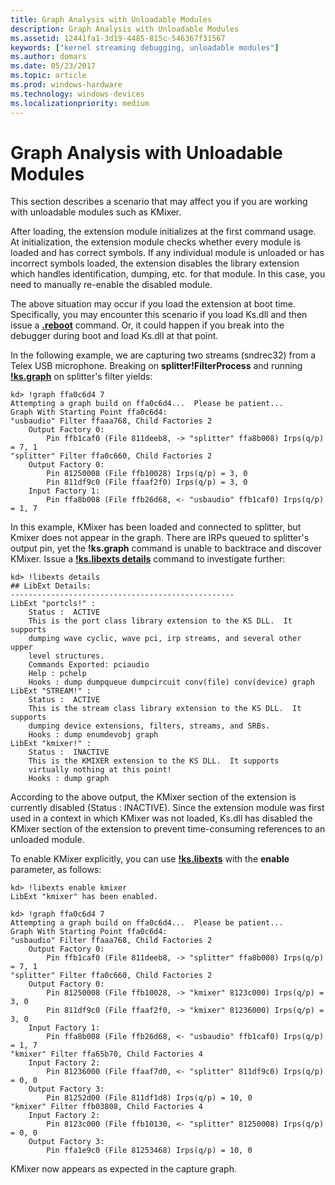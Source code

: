 ```yaml
---
title: Graph Analysis with Unloadable Modules
description: Graph Analysis with Unloadable Modules
ms.assetid: 12441fa1-3d19-4485-815c-546367f31567
keywords: ["kernel streaming debugging, unloadable modules"]
ms.author: domars
ms.date: 05/23/2017
ms.topic: article
ms.prod: windows-hardware
ms.technology: windows-devices
ms.localizationpriority: medium
---
```


# Graph Analysis with Unloadable Modules


This section describes a scenario that may affect you if you are working with unloadable modules such as KMixer.

After loading, the extension module initializes at the first command usage. At initialization, the extension module checks whether every module is loaded and has correct symbols. If any individual module is unloaded or has incorrect symbols loaded, the extension disables the library extension which handles identification, dumping, etc. for that module. In this case, you need to manually re-enable the disabled module.

The above situation may occur if you load the extension at boot time. Specifically, you may encounter this scenario if you load Ks.dll and then issue a [**.reboot**](-reboot--reboot-target-computer-.md) command. Or, it could happen if you break into the debugger during boot and load Ks.dll at that point.

In the following example, we are capturing two streams (sndrec32) from a Telex USB microphone. Breaking on **splitter!FilterProcess** and running [**!ks.graph**](-ks-graph.md) on splitter's filter yields:

```
kd> !graph ffa0c6d4 7
Attempting a graph build on ffa0c6d4...  Please be patient...
Graph With Starting Point ffa0c6d4:
"usbaudio" Filter ffaaa768, Child Factories 2
    Output Factory 0:
        Pin ffb1caf0 (File 811deeb8, -> "splitter" ffa8b008) Irps(q/p) = 7, 1
"splitter" Filter ffa0c660, Child Factories 2
    Output Factory 0:
        Pin 81250008 (File ffb10028) Irps(q/p) = 3, 0
        Pin 811df9c0 (File ffaaf2f0) Irps(q/p) = 3, 0
    Input Factory 1:
        Pin ffa8b008 (File ffb26d68, <- "usbaudio" ffb1caf0) Irps(q/p) = 1, 7
```

In this example, KMixer has been loaded and connected to splitter, but Kmixer does not appear in the graph. There are IRPs queued to splitter's output pin, yet the **!ks.graph** command is unable to backtrace and discover KMixer. Issue a [**!ks.libexts details**](-ks-libexts.md) command to investigate further:

```
kd> !libexts details
## LibExt Details:
--------------------------------------------------
LibExt "portcls!" :
    Status :  ACTIVE
    This is the port class library extension to the KS DLL.  It supports
    dumping wave cyclic, wave pci, irp streams, and several other upper
    level structures.
    Commands Exported: pciaudio
    Help : pchelp
    Hooks : dump dumpqueue dumpcircuit conv(file) conv(device) graph
LibExt "STREAM!" :
    Status :  ACTIVE
    This is the stream class library extension to the KS DLL.  It supports
    dumping device extensions, filters, streams, and SRBs.
    Hooks : dump enumdevobj graph
LibExt "kmixer!" :
    Status :  INACTIVE
    This is the KMIXER extension to the KS DLL.  It supports
    virtually nothing at this point!
    Hooks : dump graph
```

According to the above output, the KMixer section of the extension is currently disabled (Status : INACTIVE). Since the extension module was first used in a context in which KMixer was not loaded, Ks.dll has disabled the KMixer section of the extension to prevent time-consuming references to an unloaded module.

To enable KMixer explicitly, you can use [**!ks.libexts**](-ks-libexts.md) with the **enable** parameter, as follows:

```
kd> !libexts enable kmixer
LibExt "kmixer" has been enabled.

kd> !graph ffa0c6d4 7
Attempting a graph build on ffa0c6d4...  Please be patient...
Graph With Starting Point ffa0c6d4:
"usbaudio" Filter ffaaa768, Child Factories 2
    Output Factory 0:
        Pin ffb1caf0 (File 811deeb8, -> "splitter" ffa8b008) Irps(q/p) = 7, 1
"splitter" Filter ffa0c660, Child Factories 2
    Output Factory 0:
        Pin 81250008 (File ffb10028, -> "kmixer" 8123c000) Irps(q/p) = 3, 0
        Pin 811df9c0 (File ffaaf2f0, -> "kmixer" 81236000) Irps(q/p) = 3, 0
    Input Factory 1:
        Pin ffa8b008 (File ffb26d68, <- "usbaudio" ffb1caf0) Irps(q/p) = 1, 7
"kmixer" Filter ffa65b70, Child Factories 4
    Input Factory 2:
        Pin 81236000 (File ffaaf7d0, <- "splitter" 811df9c0) Irps(q/p) = 0, 0
    Output Factory 3:
        Pin 81252d00 (File 811df1d8) Irps(q/p) = 10, 0
"kmixer" Filter ffb03808, Child Factories 4
    Input Factory 2:
        Pin 8123c000 (File ffb10130, <- "splitter" 81250008) Irps(q/p) = 0, 0
    Output Factory 3:
        Pin ffa1e9c0 (File 81253468) Irps(q/p) = 10, 0
```

KMixer now appears as expected in the capture graph.

 

 





